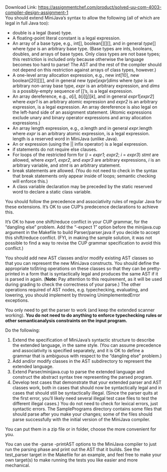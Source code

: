 Download Link: https://assignmentchef.com/product/solved-uu-com-4003-compiler-design-assignment-1
<br>
You should extend MiniJava’s syntax to allow the following (all of which are legal in full Java too):

<ul>

 <li>double is a legal (base) type.</li>

 <li>A floating-point literal constant is a legal expression.</li>

 <li>An array of a base type, e.g., int[], boolean[][][], and in general <em>type</em>[] where <em>type</em> is an arbitrary base type. (Base types are ints, booleans, doubles, and arrays of base types. Only class types are not base types; this restriction is included only because otherwise the language becomes too hard to parse! The AST and the rest of the compiler should not depend on this restriction against arrays of class types, however.)</li>

 <li>A one-level array allocation expression, e.g., new int[10], new boolean[20][][], and in general new <em>type</em>[<em>expr</em>]<em>dims</em> where <em>type</em> is an arbitrary non-array base type, <em>expr </em>is an arbitrary expression, and <em>dims</em> is a possibly-empty sequence of []’s, is a legal expression.</li>

 <li>An array dereference, e.g., <em>a</em>[<em>i</em>], <em>b</em>[<em>i</em>][<em>j</em>][<em>k</em>], and in general <em>expr1</em>[<em>expr2</em>] where <em>expr1</em> is an arbitrary atomic expression and <em>expr2 </em>is an arbitrary expression, is a legal expression. An array dereference is also legal on the left-hand side of an assignment statement. (Atomic expressions exclude unary and binary operator expressions and array allocation expressions.)</li>

 <li>An array length expression, e.g., <em>a</em>.length and in general <em>expr</em>.length where <em>expr</em> is an arbitrary atomic expression, is a legal expression. length is a reserved word in MiniJava (unlike Java).</li>

 <li>An or expression (using the || infix operator) is a legal expression.</li>

 <li>if statements do not require else clauses.</li>

 <li>For loops of the restricted form for (<em>i</em> = <em>expr1</em>; <em>expr2</em>; <em>i</em> = <em>expr3</em>) <em>stmt</em> are allowed, where <em>expr1</em>, <em>expr2</em>, and <em>expr3 </em>are arbitrary expressions, <em>i</em> is an arbitrary variable, and <em>stmt</em> is an arbitrary statement.</li>

 <li>break statements are allowed. (You do not need to check in the syntax that break statements only appear inside of loops; semantic checking will enforce this.)</li>

 <li>A class variable declaration may be preceded by the static reserved word to declare a static class variable.</li>

</ul>

You should follow the precedence and associativity rules of regular Java for these extensions.  It’s OK to use CUP’s predecence declarations to achieve this.

It’s OK to have one shift/reduce conflict in your CUP grammar, for the “dangling else” problem.  Add the “-expect 1” option before the minijava.cup argument in the Makefile to build Parser/parser.java if you decide to accept this shift/reduce conflict.  (FYI, in making the sample solution, it was not possible to find a way to revise the CUP grammar specification to avoid this conflict.)

You should add new AST classes and/or modify existing AST classes so that you can represent the new MiniJava constructs.  You should define the appropriate toString operations on these classes so that they can be pretty-printed in a form that is syntactically legal and produces the same AST if it is parsed in again. (<strong>Note:</strong> Pay attention to this requirement, as it will be used during grading to check the correctness of your parse.)  The other operations required of AST nodes, e.g. typechecking, evaluating, and lowering, you should implement by throwing UnimplementedError exceptions.

You only need to get the parser to work (and keep the extended scanner working). <strong>You do not need to do anything to enforce typechecking rules or other semanticanalysis constraints on the input program.</strong>

Do the following:

<ol>

 <li>Extend the specification of MiniJava’s syntactic structure to describe the extended language, in the same style. (You can assume precedence and associativity is specified separately, and it is OK to define a grammar that is ambiguous with respect to the “dangling else” problem.)</li>

 <li>Add and/or modify classes in the AST subdirectory to represent the extended language.</li>

 <li>Extend Parser/minijava.cup to parse the extended language and construct the abstract syntax tree representing the parsed program.</li>

 <li>Develop test cases that demonstrate that your extended parser and AST classes work, both in cases that should now be syntactically legal and in cases that should still be syntactically illegal. (Since the parser quits at the first error, you’ll likely need several illegal test case files to test the different illegal cases.) You do not need to check for lexical errors, just syntactic errors. The SamplePrograms directory contains some files that should parse after you make your changes; some of the files should parse successfully with the initial version of the MiniJava compiler.</li>

</ol>

You can put them in a zip file or in folder, choose the more convenient for you.

You can use the -parse -printAST options to the MiniJava compiler to just run the parsing phase and print out the AST that it builds.  See the test_parser target in the Makefile for an example, and feel free to make your own target(s) to make running the tests you like easier and more mechanical.


